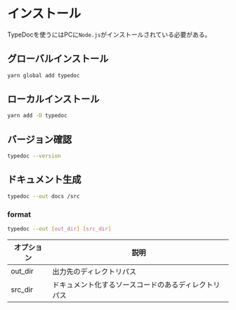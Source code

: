 # インストール

TypeDocを使うにはPCに`Node.js`がインストールされている必要がある。

## グローバルインストール

```bash
yarn global add typedoc
```

## ローカルインストール

```bash
yarn add -D typedoc
```

## バージョン確認

```bash
typedoc --version
```

## ドキュメント生成

```bash
typedoc --out docs /src
```

### format

```bash
typedoc --out [out_dir] [src_dir]
```

| オプション | 説明 |
| - | - |
| out_dir | 出力先のディレクトリパス |
| src_dir | ドキュメント化するソースコードのあるディレクトリパス |




